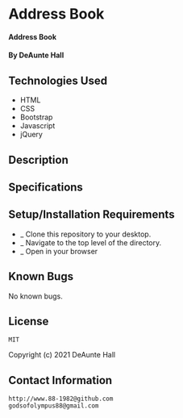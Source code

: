 # Address Book

#### Address Book

#### By DeAunte Hall

## Technologies Used

* HTML
* CSS
* Bootstrap
* Javascript
* jQuery

## Description
  

## Specifications





## Setup/Installation Requirements

* _ Clone this repository to your desktop. 
* _ Navigate to the top level of the directory.
* _ Open in your browser


## Known Bugs

No known bugs.

## License
	MIT
Copyright (c) 2021 DeAunte Hall

## Contact Information
	http://www.88-1982@github.com
	godsofolympus88@gmail.com	
